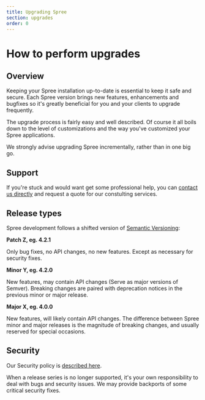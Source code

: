 ```yaml
---
title: Upgrading Spree
section: upgrades
order: 0
---
```


# How to perform upgrades

## Overview

Keeping your Spree installation up-to-date is essential to keep it safe and secure. Each Spree version brings new features, enhancements and bugfixes so it's greatly beneficial for you and your clients to upgrade frequently.

The upgrade process is fairly easy and well described. Of course it all boils down to the level of customizations and the way you've customized your Spree applications.

We strongly advise upgrading Spree incrementally, rather than in one big go.

## Support

If you're stuck and would want get some professional help, you can [contact us directly](https://spreecommerce.org/contact/) and request a quote for our constulting services.

## Release types

Spree development follows a shifted version of [Semantic Versioning](https://semver.org/):

**Patch Z, eg. 4.2.1**

Only bug fixes, no API changes, no new features. Except as necessary for security fixes.

**Minor Y, eg. 4.2.0**

New features, may contain API changes \(Serve as major versions of Semver\). Breaking changes are paired with deprecation notices in the previous minor or major release.

**Major X, eg. 4.0.0**

New features, will likely contain API changes. The difference between Spree minor and major releases is the magnitude of breaking changes, and usually reserved for special occasions.

## Security

Our Security policy is [described here](https://dev-docs.spreecommerce.org/security/index).

When a release series is no longer supported, it's your own responsibility to deal with bugs and security issues. We may provide backports of some critical security fixes.

